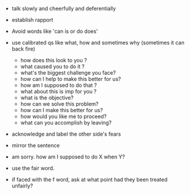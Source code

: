 
- talk slowly and cheerfully and deferentially
- establish rapport 
- Avoid words like 'can is or do does'
- use calibrated qs like what, how and sometimes why (sometimes it can back fire)
  - how does this look to you ?
  - what caused you to do it ?
  - what's the biggest challenge you face?
  - how can I help to make this better for us?
  - how am I supposed to do that ?
  - what about this is imp for you ?
  - what is the objective?
  - how can we solve this problem?
  - how can I make this better for us?
  - how would you like me to proceed?
  - what can you accomplish by leaving?

- acknowledge and label the other side's fears
- mirror the sentence
- am sorry. how am I supposed to do X when Y?
- use the fair word.
- if faced with the f word, ask at what point had they been treated unfairly?
 
